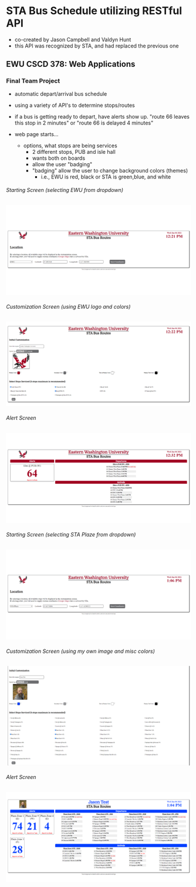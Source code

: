 # STA Bus Schedule utilizing RESTful API

- co-created by Jason Campbell and Valdyn Hunt
- this API was recognized by STA, and had replaced the previous one
    
## EWU CSCD 378: Web Applications

### Final Team Project
  
  - automatic depart/arrival bus schedule
  
  - using a variety of API's to determine stops/routes
  
  - if a bus is getting ready to depart, have alerts show up. "route 66 leaves this stop in 2 minutes" or "route 66 is delayed 4 minutes"
  
  - web page starts...
    - options, what stops are being services
      - 2 different stops, PUB and isle hall
      - wants both on boards
      - allow the user "badging"
      - "badging" allow the user to change background colors (themes)
        - i.e., EWU is red, black or STA is green,blue, and white
  
###### Starting Screen (selecting EWU from dropdown)

![Screenshot](https://github.com/jcampbell18/php/blob/main/STA_start-screen.png)

###### Customization Screen (using EWU logo and colors)

![Screenshot](https://github.com/jcampbell18/php/blob/main/STA_customize.png)

###### Alert Screen

![Screenshot](https://github.com/jcampbell18/php/blob/main/STA_page.png)

###### Starting Screen (selecting STA Plaze from dropdown)

![Screenshot](https://github.com/jcampbell18/php/blob/main/STA_start-screen2.png)

###### Customization Screen (using my own image and misc colors)

![Screenshot](https://github.com/jcampbell18/php/blob/main/STA_customize2.png)

###### Alert Screen

![Screenshot](https://github.com/jcampbell18/php/blob/main/STA_page2.png)
